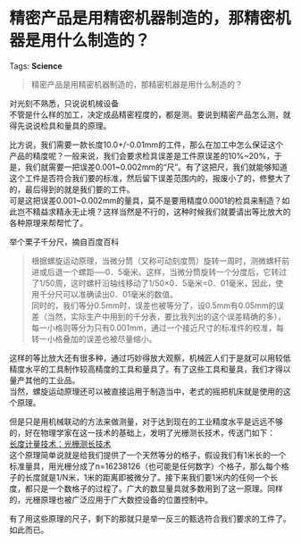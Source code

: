 # 精密产品是用精密机器制造的，那精密机器是用什么制造的？

Tags: **Science**

> 精密产品是用精密机器制造的，那精密机器是用什么制造的？

对光刻不熟悉，只说说机械设备  
不管是什么样的加工，决定成品精密程度的，都是测。要说到精密产品怎么测，就得先说说检具和量具的原理。  
  
比方说，我们需要一款长度10.0+/-0.01mm的工件，那么在加工中怎么保证这个产品的精度呢？一般来说，我们会要求检具误差是工件原误差的10%~20%，于是，我们就需要一把误差0.001~0.002mm的“尺”。有了这把尺，我们就能够知道这个工件是否符合我们要的标准，然后留下误差范围内的，报废小了的，修整大了的，最后得到的就是我们要的工件。  
可是这把误差0.001~0.002mm的量具，莫不是要用精度0.0001的检具来制造？如此岂不精益求精永无止境？这样当然是不行的，这种时候我们就要请出等比放大的各种原理来帮帮忙了。  
  
举个栗子千分尺，摘自百度百科  

> 根据螺旋运动原理，当微分筒（又称可动刻度筒）旋转一周时，测微螺杆前进或后退一个螺距──0．5毫米。这样，当微分筒旋转一个分度后，它转过了1/50周，这时螺杆沿轴线移动了1/50×0．5毫米=0．01毫米，因此，使用千分尺可以准确读出0．01毫米的数值。  
> 同时的，我们等分0.5mm时，误差也被等分了，设0.5mm有0.05mm的误差（当然，实际生产中用到的千分表，要比我列出的这个误差精确的多），每一小格则等分为只有0.001mm，通过一个接近尺寸的标准件的校准，每转一小格叠加的误差也被尽量缩小。  
  
这样的等比放大还有很多种，通过巧妙得放大观察，机械匠人们于是就可以用较低精度水平的工具制作较高精度的工具和量具了。有了这些工具和量具，我们才得以量产其他的工业品。  
当然，螺旋运动原理还可以被直接运用于制造当中，老式的摇把机床就是使用的这个原理。  
  
但是只是用机械联动的方法来做测量，对于达到现在的工业精度水平是远远不够的，好在物理学家在这一技术的基础上，发明了光栅测长技术，传送门如下：  
[长度计量技术：光栅测长技术](https://link.zhihu.com/?target=http%3A//www.chinabaike.com/article/316/408/2007/20070325103835.html)  
这个原理简单说就是给我们提供了一个天然等分的格子，假设我们有1米长的一个标准量具，用光栅分成了n=16238126（也可能是任何数字）个格子，那么每个格子的长度就是1/N米，1米的距离即被微分了。接下来我们要1米内的任何一个长度，都只是一个数格子的过程了。广大的数显量具就多数用到了这一原理。同样的，光栅原理也被广泛应用于广大数控设备的位置控制中。  
  
有了用这些原理的尺子，剩下的那就只是举一反三的甄选符合我们要求的工件了。如此而已。


